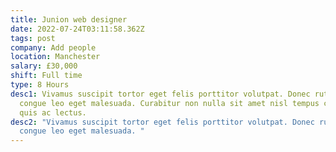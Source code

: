 ```yaml
---
title: Junion web designer
date: 2022-07-24T03:11:58.362Z
tags: post
company: Add people
location: Manchester
salary: £30,000
shift: Full time
type: 8 Hours
desc1: Vivamus suscipit tortor eget felis porttitor volutpat. Donec rutrum
  congue leo eget malesuada. Curabitur non nulla sit amet nisl tempus convallis
  quis ac lectus.
desc2: "Vivamus suscipit tortor eget felis porttitor volutpat. Donec rutrum
  congue leo eget malesuada. "
---
```

